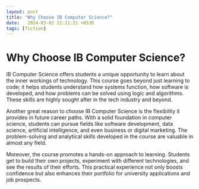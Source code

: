 ```yaml
---
layout: post
title: "Why Choose IB Computer Science?"
date:   2024-03-02 21:21:21 +0530
tags: [fiction]
---
```

# Why Choose IB Computer Science?

IB Computer Science offers students a unique opportunity to learn about the inner workings of technology. This course goes beyond just learning to code; it helps students understand how systems function, how software is developed, and how problems can be solved using logic and algorithms. These skills are highly sought after in the tech industry and beyond.

Another great reason to choose IB Computer Science is the flexibility it provides in future career paths. With a solid foundation in computer science, students can pursue fields like software development, data science, artificial intelligence, and even business or digital marketing. The problem-solving and analytical skills developed in the course are valuable in almost any field.

Moreover, the course promotes a hands-on approach to learning. Students get to build their own projects, experiment with different technologies, and see the results of their efforts. This practical experience not only boosts confidence but also enhances their portfolio for university applications and job prospects.
